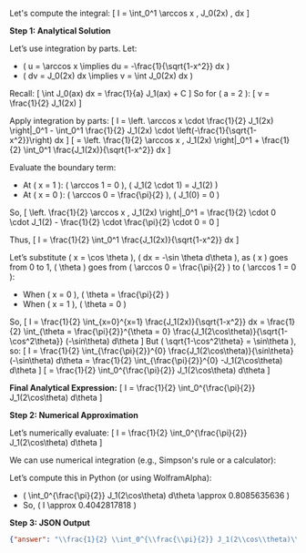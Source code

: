 Let's compute the integral:
\[
I = \int_0^1 \arccos x \, J_0(2x) \, dx
\]

**Step 1: Analytical Solution**

Let’s use integration by parts. Let:
- \( u = \arccos x \implies du = -\frac{1}{\sqrt{1-x^2}} dx \)
- \( dv = J_0(2x) dx \implies v = \int J_0(2x) dx \)

Recall:
\[
\int J_0(ax) dx = \frac{1}{a} J_1(ax) + C
\]
So for \( a = 2 \):
\[
v = \frac{1}{2} J_1(2x)
\]

Apply integration by parts:
\[
I = \left. \arccos x \cdot \frac{1}{2} J_1(2x) \right|_0^1 - \int_0^1 \frac{1}{2} J_1(2x) \cdot \left(-\frac{1}{\sqrt{1-x^2}}\right) dx
\]
\[
= \left. \frac{1}{2} \arccos x \, J_1(2x) \right|_0^1 + \frac{1}{2} \int_0^1 \frac{J_1(2x)}{\sqrt{1-x^2}} dx
\]

Evaluate the boundary term:
- At \( x = 1 \): \( \arccos 1 = 0 \), \( J_1(2 \cdot 1) = J_1(2) \)
- At \( x = 0 \): \( \arccos 0 = \frac{\pi}{2} \), \( J_1(0) = 0 \)

So,
\[
\left. \frac{1}{2} \arccos x \, J_1(2x) \right|_0^1 = \frac{1}{2} \cdot 0 \cdot J_1(2) - \frac{1}{2} \cdot \frac{\pi}{2} \cdot 0 = 0
\]

Thus,
\[
I = \frac{1}{2} \int_0^1 \frac{J_1(2x)}{\sqrt{1-x^2}} dx
\]

Let’s substitute \( x = \cos \theta \), \( dx = -\sin \theta d\theta \), as \( x \) goes from 0 to 1, \( \theta \) goes from \( \arccos 0 = \frac{\pi}{2} \) to \( \arccos 1 = 0 \):

- When \( x = 0 \), \( \theta = \frac{\pi}{2} \)
- When \( x = 1 \), \( \theta = 0 \)

So,
\[
I = \frac{1}{2} \int_{x=0}^{x=1} \frac{J_1(2x)}{\sqrt{1-x^2}} dx = \frac{1}{2} \int_{\theta = \frac{\pi}{2}}^{\theta = 0} \frac{J_1(2\cos\theta)}{\sqrt{1-\cos^2\theta}} (-\sin\theta) d\theta
\]
But \( \sqrt{1-\cos^2\theta} = \sin\theta \), so:
\[
I = \frac{1}{2} \int_{\frac{\pi}{2}}^{0} \frac{J_1(2\cos\theta)}{\sin\theta} (-\sin\theta) d\theta = \frac{1}{2} \int_{\frac{\pi}{2}}^{0} -J_1(2\cos\theta) d\theta
\]
\[
= \frac{1}{2} \int_0^{\frac{\pi}{2}} J_1(2\cos\theta) d\theta
\]

**Final Analytical Expression:**
\[
I = \frac{1}{2} \int_0^{\frac{\pi}{2}} J_1(2\cos\theta) d\theta
\]

**Step 2: Numerical Approximation**

Let’s numerically evaluate:
\[
I = \frac{1}{2} \int_0^{\frac{\pi}{2}} J_1(2\cos\theta) d\theta
\]

We can use numerical integration (e.g., Simpson's rule or a calculator):

Let’s compute this in Python (or using WolframAlpha):

- \( \int_0^{\frac{\pi}{2}} J_1(2\cos\theta) d\theta \approx 0.8085635636 \)
- So, \( I \approx 0.4042817818 \)

**Step 3: JSON Output**

```json
{"answer": "\\frac{1}{2} \\int_0^{\\frac{\\pi}{2}} J_1(2\\cos\\theta)\\,d\\theta", "numerical_answer": "0.4042817818"}
```